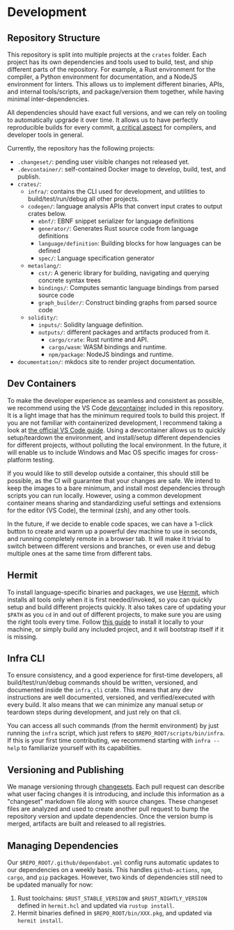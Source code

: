 # Development

## Repository Structure

This repository is split into multiple projects at the `crates` folder. Each project has its own dependencies and tools used to build, test, and ship different parts of the repository. For example, a Rust environment for the compiler, a Python environment for documentation, and a NodeJS environment for linters. This allows us to implement different binaries, APIs, and internal tools/scripts, and package/version them together, while having minimal inter-dependencies.

All dependencies should have exact full versions, and we can rely on tooling to automatically upgrade it over time. It allows us to have perfectly reproducible builds for every commit, [a critical aspect](https://github.com/dotnet/designs/blob/40794be63ecd8b35e9596412050a84dedd575b99/accepted/2020/reproducible-builds.md) for compilers, and developer tools in general.

Currently, the repository has the following projects:

- `.changeset/`: pending user visible changes not released yet.
- `.devcontainer/`: self-contained Docker image to develop, build, test, and publish.
- `crates/`:
    - `infra/`: contains the CLI used for development, and utilities to build/test/run/debug all other projects.
    - `codegen/`: language analysis APIs that convert input crates to output crates below.
        - `ebnf/`: EBNF snippet serializer for language definitions
        - `generator/`: Generates Rust source code from language definitions
        - `language/definition`: Building blocks for how languages can be defined
        - `spec/`: Language specification generator
    - `metaslang/`:
        - `cst/`: A generic library for building, navigating and querying concrete syntax trees
        - `bindings/`: Computes semantic language bindings from parsed source code
        - `graph_builder/`: Construct binding graphs from parsed source code
    - `solidity/`:
        - `inputs/`: Solidity language definition.
        - `outputs/`: different packages and artifacts produced from it.
            - `cargo/crate`: Rust runtime and API.
            - `cargo/wasm`: WASM bindings and runtime.
            - `npm/package`: NodeJS bindings and runtime.
- `documentation/`: mkdocs site to render project documentation.

## Dev Containers

To make the developer experience as seamless and consistent as possible, we recommend using the VS Code [devcontainer](https://github.com/NomicFoundation/slang/tree/main/.devcontainer) included in this repository. It is a light image that has the minimum required tools to build this project. If you are not familiar with containerized development, I recommend taking a look at [the official VS Code guide](https://code.visualstudio.com/docs/remote/containers). Using a devcontainer allows us to quickly setup/teardown the environment, and install/setup different dependencies for different projects, without polluting the local environment. In the future, it will enable us to include Windows and Mac OS specific images for cross-platform testing.

If you would like to still develop outside a container, this should still be possible, as the CI will guarantee that your changes are safe. We intend to keep the images to a bare minimum, and install most dependencies through scripts you can run locally. However, using a common development container means sharing and standardizing useful settings and extensions for the editor (VS Code), the terminal (zsh), and any other tools.

In the future, if we decide to enable code spaces, we can have a 1-click button to create and warm up a powerful dev machine to use in seconds, and running completely remote in a browser tab. It will make it trivial to switch between different versions and branches, or even use and debug multiple ones at the same time from different tabs.

## Hermit

To install language-specific binaries and packages, we use [Hermit](https://cashapp.github.io/hermit/), which installs all tools only when it is first needed/invoked, so you can quickly setup and build different projects quickly. It also takes care of updating your `$PATH` as you `cd` in and out of different projects, to make sure you are using the right tools every time. Follow [this guide](https://cashapp.github.io/hermit/usage/get-started/) to install it locally to your machine, or simply build any included project, and it will bootstrap itself if it is missing.

## Infra CLI

To ensure consistency, and a good experience for first-time developers, all build/test/run/debug commands should be written, versioned, and documented inside the `infra_cli` crate. This means that any dev instructions are well documented, versioned, and verified/executed with every build. It also means that we can minimize any manual setup or teardown steps during development, and just rely on that cli.

You can access all such commands (from the hermit environment) by just running the `infra` script, which just refers to `$REPO_ROOT/scripts/bin/infra`. If this is your first time contributing, we recommend starting with `infra --help` to familiarize yourself with its capabilities.

## Versioning and Publishing

We manage versioning through [changesets](https://github.com/changesets/changesets). Each pull request can describe what user facing changes it is introducing, and include this information as a "changeset" markdown file along with source changes. These changeset files are analyzed and used to create another pull request to bump the repository version and update dependencies. Once the version bump is merged, artifacts are built and released to all registries.

## Managing Dependencies

Our `$REPO_ROOT/.github/dependabot.yml` config runs automatic updates to our dependencies on a weekly basis. This handles `github-actions`, `npm`, `cargo`, and `pip` packages. However, two kinds of dependencies still need to be updated manually for now:

1. Rust toolchains: `$RUST_STABLE_VERSION` and `$RUST_NIGHTLY_VERSION` defined in `hermit.hcl` and updated via `rustup install`.
2. Hermit binaries defined in `$REPO_ROOT/bin/XXX.pkg`, and updated via `hermit install`.
